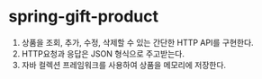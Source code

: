 # spring-gift-product
1. 상품을 조회, 추가, 수정, 삭제할 수 있는 간단한 HTTP API를 구현한다.
2. HTTP요청과 응답은 JSON 형식으로 주고받는다.
3. 자바 컬렉션 프레임워크를 사용하여 상품을 메모리에 저장한다.
